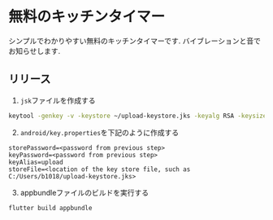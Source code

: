 # 無料のキッチンタイマー

シンプルでわかりやすい無料のキッチンタイマーです. バイブレーションと音でお知らせします.

## リリース
1. `jsk`ファイルを作成する
```bash
keytool -genkey -v -keystore ~/upload-keystore.jks -keyalg RSA -keysize 2048 -validity 10000 -alias upload
```

2. `android/key.properties`を下記のように作成する

```
storePassword=<password from previous step>
keyPassword=<password from previous step>
keyAlias=upload
storeFile=<location of the key store file, such as C:/Users/b1018/upload-keystore.jks>
```

3. appbundleファイルのビルドを実行する
```bash
flutter build appbundle
```

